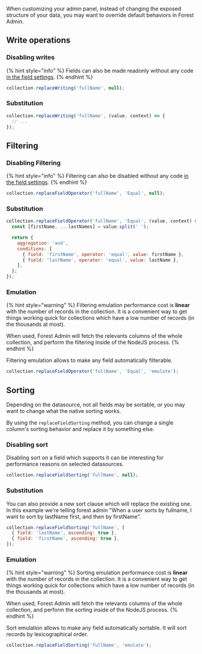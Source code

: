 When customizing your admin panel, instead of changing the exposed structure of your data, you may want to override default behaviors in Forest Admin.

## Write operations

### Disabling writes

{% hint style="info" %}
Fields can also be made readonly without any code [in the field settings](https://docs.forestadmin.com/user-guide/collections/customize-your-fields#basic-settings).
{% endhint %}

```javascript
collection.replaceWriting('fullName', null);
```

### Substitution

```javascript
collection.replaceWriting('fullName', (value, context) => {
  // ...
});
```

## Filtering

### Disabling Filtering

{% hint style="info" %}
Filtering can also be disabled without any code [in the field settings](https://docs.forestadmin.com/user-guide/collections/customize-your-fields#basic-settings).
{% endhint %}

```javascript
collection.replaceFieldOperator('fullName', 'Equal', null);
```

### Substitution

```javascript
collection.replaceFieldOperator('fullName', 'Equal', (value, context) => {
  const [firstName, ...lastNames] = value.split(' ');

  return {
    aggregation: 'and',
    conditions: [
      { field: 'firstName', operator: 'equal', value: firstName },
      { field: 'lastName', operator: 'equal', value: lastName },
    ],
  };
});
```

### Emulation

{% hint style="warning" %}
Filtering emulation performance cost is **linear** with the number of records in the collection. It is a convenient way to get things working quick for collections which have a low number of records (in the thousands at most).

When used, Forest Admin will fetch the relevants columns of the whole collection, and perform the filtering inside of the NodeJS process.
{% endhint %}

Filtering emulation allows to make any field automatically filterable.

```javascript
collection.replaceFieldOperator('fullName', 'Equal', 'emulate');
```

## Sorting

Depending on the datasource, not all fields may be sortable, or you may want to change what the native sorting works.

By using the `replaceFieldSorting` method, you can change a single column's sorting behavior and replace it by something else.

### Disabling sort

Disabling sort on a field which supports it can be interesting for performance reasons on selected datasources.

```javascript
collection.replaceFieldSorting('fullName', null);
```

### Substitution

You can also provide a new sort clause which will replace the existing one. In this example we're telling forest admin "When a user sorts by fullname, I want to sort by lastName first, and then by firstName".

```javascript
collection.replaceFieldSorting('fullName', [
  { field: 'lastName', ascending: true },
  { field: 'firstName', ascending: true },
]);
```

### Emulation

{% hint style="warning" %}
Sorting emulation performance cost is **linear** with the number of records in the collection. It is a convenient way to get things working quick for collections which have a low number of records (in the thousands at most).

When used, Forest Admin will fetch the relevants columns of the whole collection, and perform the sorting inside of the NodeJS process.
{% endhint %}

Sort emulation allows to make any field automatically sortable. It will sort records by lexicographical order.

```javascript
collection.replaceFieldSorting('fullName', 'emulate');
```
